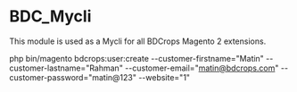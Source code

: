 # BDC_Mycli

This module is used as a Mycli for all BDCrops Magento 2 extensions.





  php bin/magento bdcrops:user:create --customer-firstname="Matin" --customer-lastname="Rahman" --customer-email="matin@bdcrops.com" --customer-password="matin@123" --website="1"
